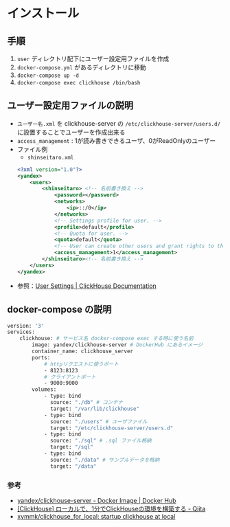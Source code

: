 # インストール

## 手順
1. `user` ディレクトリ配下にユーザー設定用ファイルを作成
1. `docker-compose.yml` があるディレクトリに移動
1. `docker-compose up -d` 
1. `docker-compose exec clickhouse /bin/bash` 

## ユーザー設定用ファイルの説明
- `ユーザー名.xml` を clickhouse-server の `/etc/clickhouse-server/users.d/` に設置することでユーザーを作成出来る
- `access_management` : 1が読み書きできるユーザ、0がReadOnlyのユーザー
- ファイル例
    - `shinseitaro.xml`
    ```xml
    <?xml version="1.0"?>
    <yandex>
        <users>
            <shinseitaro> <!-- 名前書き換え -->
                <password></password>
                <networks>
                    <ip>::/0</ip>
                </networks>
                <!-- Settings profile for user. -->
                <profile>default</profile>
                <!-- Quota for user. -->
                <quota>default</quota>
                <!-- User can create other users and grant rights to them. -->
                <access_management>1</access_management>
            </shinseitaro><!-- 名前書き換え -->
        </users>
    </yandex>
    ```
- 参照：[User Settings | ClickHouse Documentation](https://clickhouse.tech/docs/en/operations/settings/settings-users/#user-settings)

## docker-compose の説明

```dockerfile
version: '3'
services: 
    clickhouse: # サービス名 docker-compose exec する時に使う名前
        image: yandex/clickhouse-server # DockerHub にあるイメージ
        container_name: clickhouse_server 
        ports:
            # httpリクエストに使うポート
            - 8123:8123
            # クライアントポート
            - 9000:9000
        volumes: 
            - type: bind 
              source: "./db" # コンテナ
              target: "/var/lib/clickhouse"
            - type: bind 
              source: "./users" # ユーザファイル
              target: "/etc/clickhouse-server/users.d"
            - type: bind
              source: "./sql" # .sql ファイル格納
              target: "/sql"
            - type: bind
              source: "./data" # サンプルデータを格納
              target: "/data"

```

### 参考
- [yandex/clickhouse-server - Docker Image | Docker Hub](https://hub.docker.com/r/yandex/clickhouse-server/)
- [[ClickHouse] ローカルで、1分でClickHouseの環境を構築する - Qiita](https://qiita.com/xymmk/items/eeac2e9a34573006075d)
- [xymmk/clickhouse_for_local: startup clickhouse at local](https://github.com/xymmk/clickhouse_for_local)
